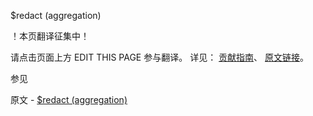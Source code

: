  $redact (aggregation)

 ！本页翻译征集中！

请点击页面上方 EDIT THIS PAGE 参与翻译。
详见：
[贡献指南]( https://github.com/whaleal/MongoDB-Manual-zh/blob/master/CONTRIBUTING.md )、
[原文链接](  https://docs.mongodb.com/manual/reference/operator/aggregation/redact/  )。

 参见

原文 - [$redact (aggregation)]( https://docs.mongodb.com/manual/reference/operator/aggregation/redact/ )

